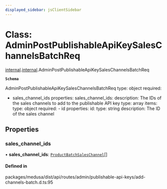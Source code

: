 ```yaml
---
displayed_sidebar: jsClientSidebar
---
```


# Class: AdminPostPublishableApiKeySalesChannelsBatchReq

[internal](../modules/internal-8.md).[internal](../modules/internal-8.internal.md).AdminPostPublishableApiKeySalesChannelsBatchReq

**`Schema`**

AdminPostPublishableApiKeySalesChannelsBatchReq
type: object
required:
  - sales_channel_ids
properties:
  sales_channel_ids:
    description: The IDs of the sales channels to add to the publishable API key
    type: array
    items:
      type: object
      required:
        - id
      properties:
        id:
          type: string
          description: The ID of the sales channel

## Properties

### sales\_channel\_ids

• **sales\_channel\_ids**: [`ProductBatchSalesChannel`](internal-8.ProductBatchSalesChannel.md)[]

#### Defined in

packages/medusa/dist/api/routes/admin/publishable-api-keys/add-channels-batch.d.ts:95
